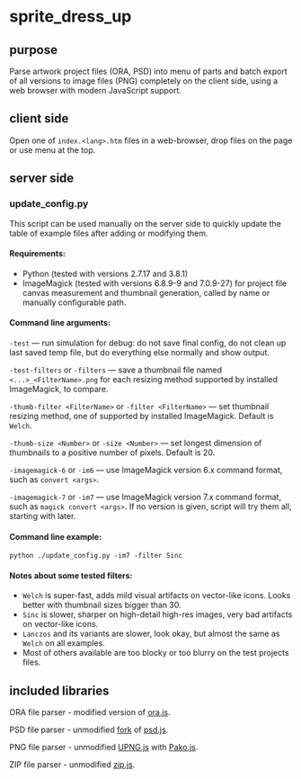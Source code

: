 ﻿
# sprite_dress_up



## purpose

Parse artwork project files (ORA, PSD) into menu of parts and batch export of all versions to image files (PNG) completely on the client side, using a web browser with modern JavaScript support.



## client side

Open one of `index.<lang>.htm` files in a web-browser, drop files on the page or use menu at the top.



## server side

### update_config.py

This script can be used manually on the server side to quickly update the table of example files after adding or modifying them.



#### Requirements:

* Python (tested with versions 2.7.17 and 3.8.1)
* ImageMagick (tested with versions 6.8.9-9 and 7.0.9-27) for project file canvas measurement and thumbnail generation, called by name or manually configurable path.



#### Command line arguments:

`-test`
— run simulation for debug: do not save final config, do not clean up last saved temp file, but do everything else normally and show output.

`-test-filters` or
`-filters`
— save a thumbnail file named `<...>_<FilterName>.png` for each resizing method supported by installed ImageMagick, to compare.

`-thumb-filter <FilterName>` or
`-filter <FilterName>`
— set thumbnail resizing method, one of supported by installed ImageMagick. Default is `Welch`.

`-thumb-size <Number>` or
`-size <Number>`
— set longest dimension of thumbnails to a positive number of pixels. Default is 20.

`-imagemagick-6` or
`-im6`
— use ImageMagick version 6.x command format, such as `convert <args>`.

`-imagemagick-7` or
`-im7`
— use ImageMagick version 7.x command format, such as `magick convert <args>`. If no version is given, script will try them all, starting with later.



#### Command line example:
```
python ./update_config.py -im7 -filter Sinc
```



#### Notes about some tested filters:

* `Welch` is super-fast, adds mild visual artifacts on vector-like icons. Looks better with thumbnail sizes bigger than 30.
* `Sinc` is slower, sharper on high-detail high-res images, very bad artifacts on vector-like icons.
* `Lanczos` and its variants are slower, look okay, but almost the same as `Welch` on all examples.
* Most of others available are too blocky or too blurry on the test projects files.



## included libraries

ORA file parser - modified version of [ora.js](https://github.com/zsgalusz/ora.js).

PSD file parser - unmodified [fork](https://github.com/imcuttle/psd.js) of [psd.js](https://github.com/meltingice/psd.js).

PNG file parser - unmodified [UPNG.js](https://github.com/photopea/UPNG.js) with [Pako.js](https://github.com/nodeca/pako).

ZIP file parser - unmodified [zip.js](https://github.com/gildas-lormeau/zip.js).

